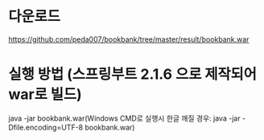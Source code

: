 # 다운로드
<https://github.com/peda007/bookbank/tree/master/result/bookbank.war>

# 실행 방법 (스프링부트 2.1.6 으로 제작되어 war로 빌드)
java -jar bookbank.war(Windows CMD로 실행시 한글 깨질 경우: java -jar -Dfile.encoding=UTF-8 bookbank.war)

